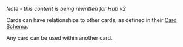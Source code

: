 _Note - this content is being rewritten for Hub v2_

Cards can have relationships to other cards, as defined in their [Card Schema](../../card-sdk/schema/).

Any card can be used within another card.
